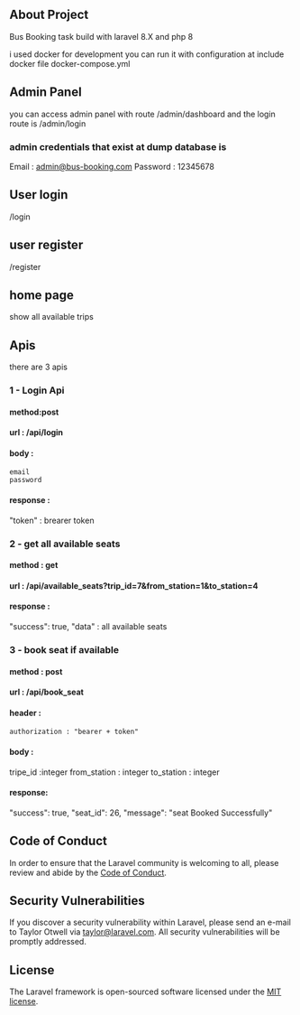 
## About Project

Bus Booking task build with laravel 8.X and php 8

i used docker for development you can run it with configuration at include docker file docker-compose.yml



## Admin Panel 
you can access admin  panel with route /admin/dashboard
and the login route is /admin/login

### admin credentials that exist at dump database is 

Email : admin@bus-booking.com
Password : 12345678

## User login 
/login
## user register 
/register
## home page 
show all available trips

## Apis 
there are 3 apis 
### 1 - Login Api
#### method:post 
#### url : /api/login
#### body :
    email
    password
#### response :
"token" : brearer token 

### 2 - get all available seats 
#### method : get 
#### url : /api/available_seats?trip_id=7&from_station=1&to_station=4

#### response :
"success": true,
"data" : all available seats

### 3 - book seat if available 
#### method : post 
#### url : /api/book_seat
#### header :
    authorization : "bearer + token"
#### body :
tripe_id :integer
from_station : integer
to_station : integer

#### response:
"success": true,
 "seat_id": 26,
 "message": "seat Booked Successfully"



## Code of Conduct

In order to ensure that the Laravel community is welcoming to all, please review and abide by the [Code of Conduct](https://laravel.com/docs/contributions#code-of-conduct).

## Security Vulnerabilities

If you discover a security vulnerability within Laravel, please send an e-mail to Taylor Otwell via [taylor@laravel.com](mailto:taylor@laravel.com). All security vulnerabilities will be promptly addressed.

## License

The Laravel framework is open-sourced software licensed under the [MIT license](https://opensource.org/licenses/MIT).

